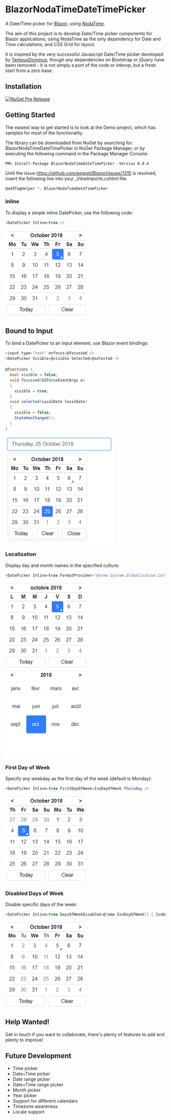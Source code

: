 # BlazorNodaTimeDateTimePicker
A Date/Time picker for [Blazor](https://github.com/aspnet/Blazor), using [NodaTime](https://github.com/nodatime/nodatime).

The aim of this project is to develop Date/Time picker components for Blazor applications, using NodaTime as the only dependency for Date and Time calculations, and CSS Grid for layout.

It is inspired by the very successful Javascript Date/Time picker developed by [TempusDominus](https://github.com/tempusdominus/bootstrap-4), though any dependencies on Bootstrap or jQuery have been removed - it is not simply a port of the code or interop, but a fresh start from a zero base.

## Installation

[![NuGet Pre Release](https://img.shields.io/badge/nuget-v0.0.4-orange.svg)](https://www.nuget.org/packages/BlazorNodaTimeDateTimePicker/)

## Getting Started

The easiest way to get started is to look at the Demo project, which has samples for most of the functionality.

The library can be downloaded from NuGet by searching for: BlazorNodaTimeDateTimePicker in NuGet Package Manager, or by executing the following command in the Package Manager Console:
````shell
PM> Install-Package BlazorNodaTimeDateTimePicker -Version 0.0.4
````
Until the issue https://github.com/aspnet/Blazor/issues/1315 is resolved, insert the following line into your *_ViewImports.cshtml* file:
````C#
@addTagHelper *, BlazorNodaTimeDateTimePicker
````
### Inline

To display a simple inline DatePicker, use the following code:
````C#
<DatePicker Inline=true />
````
![DatePicker1](/docs/images/DatePicker1.png)

## Bound to Input

To bind a DatePicker to an Input element, use Blazor event bindings:
````C#
<input type="text" onfocus=@focussed />
<DatePicker Visible=@visible Selected=@selected />

@functions {
  bool visible = false;
  void focussed(UIFocusEventArgs e)
  {
    visible = true;
  }
  void selected(LocalDate localDate)
  {
	visible = false;
	StateHasChanged();
  }
}
````
![DatePicker1](/docs/images/DatePicker_BoundToInput.png)

### Localization

Display day and month names in the specified culture:
````C#
<DatePicker Inline=true FormatProvider="@(new System.Globalization.CultureInfo("fr-FR"))" />
````
![DatePicker Localization](/docs/images/DatePicker_Localization.png)
![DatePicker Localization Months](/docs/images/DatePicker_Localization_Months.png)

### First Day of Week

Specify any weekday as the first day of the week (default is Monday):

````C#
<DatePicker Inline=true FirstDayOfWeek=IsoDayOfWeek.Thursday />
````
![DatePicker First Day of Week](/docs/images/DatePicker_FirstDayOfWeek.png)

### Disabled Days of Week

Disable specific days of the week:
````C#
<DatePicker Inline=true DaysOfWeekDisabled=@(new IsoDayOfWeek[] { IsoDayOfWeek.Monday, IsoDayOfWeek.Wednesday }) />
````
![DatePicker Disabled Days of Week](/docs/images/DatePicker_DaysOfWeekDisabled.png)

## Help Wanted!
Get in touch if you want to collaborate, there's plenty of features to add and plenty to improve!

## Future Development
- Time picker
- Date+Time picker
- Date range picker
- Date+Time range picker
- Month picker
- Year picker
- Support for different calendars
- Timezone awareness
- Locale support
